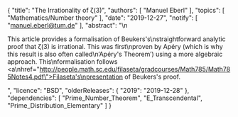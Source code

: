 {
    "title": "The Irrationality of ζ(3)",
    "authors": [
        "Manuel Eberl"
    ],
    "topics": [
        "Mathematics/Number theory"
    ],
    "date": "2019-12-27",
    "notify": [
        "manuel.eberl@tum.de"
    ],
    "abstract": "\n<p>This article provides a formalisation of Beukers's\nstraightforward analytic proof that ζ(3) is irrational. This was first\nproven by Apéry (which is why this result is also often called\n‘Apéry's Theorem’) using a more algebraic approach. This\nformalisation follows <a\nhref=\"http://people.math.sc.edu/filaseta/gradcourses/Math785/Math785Notes4.pdf\">Filaseta's\npresentation</a> of Beukers's proof.</p>",
    "licence": "BSD",
    "olderReleases": {
        "2019": "2019-12-28"
    },
    "dependencies": [
        "Prime_Number_Theorem",
        "E_Transcendental",
        "Prime_Distribution_Elementary"
    ]
}